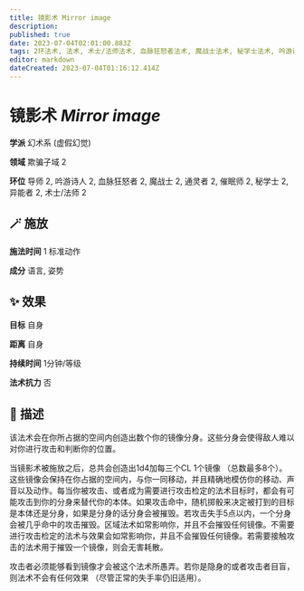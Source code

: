 ```yaml
---
title: 镜影术 Mirror image
description: 
published: true
date: 2023-07-04T02:01:00.883Z
tags: 2环法术, 法术, 术士/法师法术, 血脉狂怒者法术, 魔战士法术, 秘学士法术, 吟游诗人法术, 异能者法术, 催眠师法术, 通灵者法术, 幻术系, 虚假幻觉, 导师法术, 欺骗子域
editor: markdown
dateCreated: 2023-07-04T01:16:12.414Z
---
```


# **镜影术** *Mirror image*

**学派** 幻术系 (虚假幻觉) 

**领域** 欺骗子域 2

**环位** 导师 2, 吟游诗人 2, 血脉狂怒者 2, 魔战士 2, 通灵者 2, 催眠师 2, 秘学士 2, 异能者 2, 术士/法师 2

## 🪄 施放

**施法时间** 1 标准动作

**成分** 语言, 姿势

## ✨ 效果 

**目标** 自身 

**距离** 自身  

**持续时间** 1分钟/等级 

**法术抗力** 否

## 📖 描述

该法术会在你所占据的空间内创造出数个你的镜像分身。这些分身会使得敌人难以对你进行攻击和判断你的位置。

当镜影术被施放之后，总共会创造出1d4加每三个CL 1个镜像 （总数最多8个）。这些镜像会保持在你占据的空间内，与你一同移动，并且精确地模仿你的移动、声音以及动作。每当你被攻击、或者成为需要进行攻击检定的法术目标时，都会有可能攻击到你的分身来替代你的本体。如果攻击命中，随机掷骰来决定被打到的目标是本体还是分身，如果是分身的话分身会被摧毁。若攻击失手5点以内，一个分身会被几乎命中的攻击摧毁。区域法术如常影响你，并且不会摧毁任何镜像。不需要进行攻击检定的法术与效果会如常影响你，并且不会摧毁任何镜像。若需要接触攻击的法术用于摧毁一个镜像，则会无害耗散。

攻击者必须能够看到镜像才会被这个法术所愚弄。若你是隐身的或者攻击者目盲，则法术不会有任何效果 （尽管正常的失手率仍旧适用）。
    